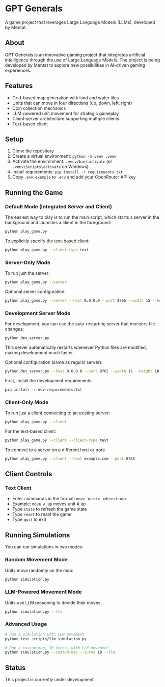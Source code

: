 # GPT Generals

A game project that leverages Large Language Models (LLMs), developed by Mentat.

## About

GPT Generals is an innovative gaming project that integrates artificial intelligence through the use of Large Language Models. The project is being developed by Mentat to explore new possibilities in AI-driven gaming experiences.

## Features

- Grid-based map generation with land and water tiles
- Units that can move in four directions (up, down, left, right)
- Coin collection mechanics
- LLM-powered unit movement for strategic gameplay
- Client-server architecture supporting multiple clients
- Text-based client

## Setup

1. Clone the repository
2. Create a virtual environment: `python -m venv .venv`
3. Activate the environment: `.venv/bin/activate` (or `.venv\Scripts\activate` on Windows)
4. Install requirements: `pip install -r requirements.txt`
5. Copy `.env.example` to `.env` and add your OpenRouter API key

## Running the Game

### Default Mode (Integrated Server and Client)

The easiest way to play is to run the main script, which starts a server in the background and launches a client in the foreground:

```bash
python play_game.py
```

To explicitly specify the text-based client:

```bash
python play_game.py --client-type text
```

### Server-Only Mode

To run just the server:

```bash
python play_game.py --server
```

Optional server configuration:
```bash
python play_game.py --server --host 0.0.0.0 --port 8765 --width 15 --height 10 --water 0.15 --coins 8
```

### Development Server Mode

For development, you can use the auto-restarting server that monitors file changes:

```bash
python dev_server.py
```

This server automatically restarts whenever Python files are modified, making development much faster.

Optional configuration (same as regular server):
```bash
python dev_server.py --host 0.0.0.0 --port 8765 --width 15 --height 10 --water 0.15 --coins 8
```

First, install the development requirements:
```bash
pip install -r dev-requirements.txt
```

### Client-Only Mode

To run just a client connecting to an existing server:

```bash
python play_game.py --client
```

For the text-based client:
```bash
python play_game.py --client --client-type text
```

To connect to a server on a different host or port:
```bash
python play_game.py --client --host example.com --port 8765
```

## Client Controls

### Text Client

- Enter commands in the format: `move <unit> <direction>`
- Example: `move A up` moves unit A up
- Type `state` to refresh the game state
- Type `reset` to reset the game
- Type `quit` to exit

## Running Simulations

You can run simulations in two modes:

### Random Movement Mode

Units move randomly on the map:

```bash
python simulation.py
```

### LLM-Powered Movement Mode

Units use LLM reasoning to decide their moves:

```bash
python simulation.py --llm
```

### Advanced Usage

```bash
# Run a simulation with LLM movement
python test_scripts/llm_simulation.py

# Run a custom map, 10 turns, with LLM movement
python simulation.py --custom-map --turns 10 --llm
```

## Status

This project is currently under development.

